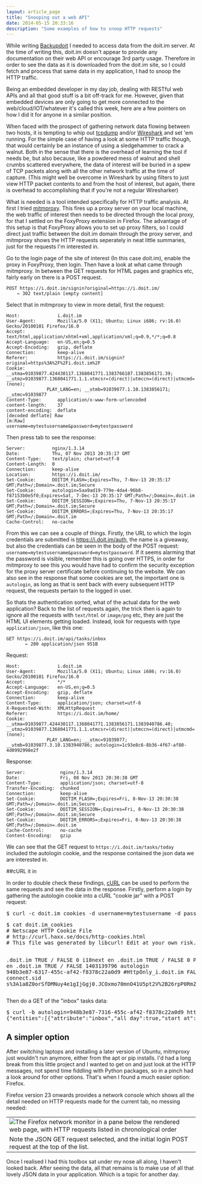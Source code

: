 ```yaml
---
layout: article_page
title: "Snooping out a web API"
date: 2014-05-15 20:33:16
description: "Some examples of how to snoop HTTP requests"
---
```


While writing [Backupdoit](/projects/backupdoit/) I needed to access data from the doit.im server. At the time of writing this, doit.im doesn't appear to provide any documentation on their web API or encourage 3rd party usage. Therefore in order to see the data as it is downloaded from the doit.im site, so I could fetch and process that same data in my application, I had to snoop the HTTP traffic.

Being an embedded developer in my day job, dealing with RESTful web APIs and all that good stuff is a bit off-track for me. However, given that embedded devices are only going to get more connected to the web/cloud/IOT/whatever it's called this week, here are a few pointers on how I did it for anyone in a similar position.

<!--more-->

When faced with the prospect of gathering network data flowing between two hosts, it is tempting to whip out [tcpdump](http://www.tcpdump.org/) and/or [Wireshark](http://www.wireshark.org/) and set 'em running. For the simple case of having a look at some HTTP traffic though, that would certainly be an instance of using a sledgehammer to crack a walnut. Both in the sense that there is the overhead of learning the tool if needs be, but also because, like a powdered mess of walnut and shell crumbs scattered everywhere, the data of interest will be buried in a spew of TCP packets along with all the other network traffic at the time of capture. (This might well be overcome in Wireshark by using filters to just view HTTP packet contents to and from the host of interest, but again, there is overhead to accomplishing that if you're not a regular Wiresharker)

What is needed is a tool intended specifically for HTTP traffic analysis. At first I tried [mitmproxy](http://mitmproxy.org/). This fires up a proxy server on your local machine, the web traffic of interest then needs to be directed through the local proxy, for that I settled on the FoxyProxy extension in Firefox. The advantage of this setup is that FoxyProxy allows you to set up proxy filters, so I could direct just traffic between the doit.im domain through the proxy server, and mitmproxy shows the HTTP requests seperately in neat little summaries, just for the requests I'm interested in.

Go to the login page of the site of interest (In this case doit.im), enable the proxy in FoxyProxy, then login. Then have a look at what came through mitmproxy. In between the GET requests for HTML pages and graphics etc, fairly early on there is a POST request.

	POST https://i.doit.im/signin?original=https://i.doit.im/
		← 302 text/plain [empty content]


Select that in mitmproxy to view in more detail, first the request:

	Host:              i.doit.im
	User-Agent:        Mozilla/5.0 (X11; Ubuntu; Linux i686; rv:16.0) Gecko/20100101 Firefox/16.0
	Accept:            text/html,application/xhtml+xml,application/xml;q=0.9,*/*;q=0.8
	Accept-Language:   en-US,en;q=0.5
	Accept-Encoding:   gzip, deflate
	Connection:        keep-alive
	Referer:           https://i.doit.im/signin?original=https%3A%2F%2Fi.doit.im%2F
	Cookie:            __utma=91039877.424430117.1368041771.1383766187.1383856171.39; __utmz=91039877.1368041771.1.1.utmcsr=(direct)|utmccn=(direct)|utmcmd=(none);
		           PLAY_LANG=en; __utmb=91039877.1.10.1383856171; __utmc=91039877
	Content-Type:      application/x-www-form-urlencoded
	content-length:    37
	content-encoding:  deflate
	[decoded deflate] Raw                                                                                                                                   [m:Raw]
	username=mytestusername&password=mytestpassword


Then press tab to see the response:

	Server:          nginx/1.3.14
	Date:            Thu, 07 Nov 2013 20:35:17 GMT
	Content-Type:    text/plain; charset=utf-8
	Content-Length:  0
	Connection:      keep-alive
	Location:        https://i.doit.im/
	Set-Cookie:      DOITIM_FLASH=;Expires=Thu, 7-Nov-13 20:35:17 GMT;Path=/;Domain=.doit.im;Secure
	Set-Cookie:      autologin=5aa9ad19-779e-4da4-96b8-f87153b0e5f0;Expires=Sat, 7-Dec-13 20:35:17 GMT;Path=/;Domain=.doit.im
	Set-Cookie:      DOITIM_SESSION=;Expires=Thu, 7-Nov-13 20:35:17 GMT;Path=/;Domain=.doit.im;Secure
	Set-Cookie:      DOITIM_ERRORS=;Expires=Thu, 7-Nov-13 20:35:17 GMT;Path=/;Domain=.doit.im
	Cache-Control:   no-cache


From this we can see a couple of things. Firstly, the URL to which the login credentials are submitted is https://i.doit.im/auth, the name is a giveaway, but also the credentials can be seen in the body of the POST request: `username=mytestusername&password=mytestpassword`. If it seems alarming that the password is visible, remember this is going over HTTPS, in order for mitmproxy to see this you would have had to confirm the security exception for the proxy server certificate before continuing to the website.
We can also see in the response that some cookies are set, the important one is `autologin`, as long as that is sent back with every subsequent HTTP request, the requests pertain to the logged in user.

So thats the authentication sorted, what of the actual data for the web application? Back to the list of requests again, the trick then is again to ignore all the requests with `text/html` or `image/png` etc, they are just the HTML UI elements getting loaded. Instead, look for requests with type `application/json`, like this one:

	GET https://i.doit.im/api/tasks/inbox
	       ← 200 application/json 951B


Request:

	Host:              i.doit.im
	User-Agent:        Mozilla/5.0 (X11; Ubuntu; Linux i686; rv:16.0) Gecko/20100101 Firefox/16.0
	Accept:            */*
	Accept-Language:   en-US,en;q=0.5
	Accept-Encoding:   gzip, deflate
	Connection:        keep-alive
	Content-Type:      application/json; charset=utf-8
	X-Requested-With:  XMLHttpRequest
	Referer:           https://i.doit.im/home/
	Cookie:            __utma=91039877.424430117.1368041771.1383856171.1383940786.40; __utmz=91039877.1368041771.1.1.utmcsr=(direct)|utmccn=(direct)|utmcmd=(none);
		           PLAY_LANG=en; __utmc=91039877; __utmb=91039877.3.10.1383940786; autologin=1c93e8c6-8b36-4f67-af80-4d0992998e2f

Response:

	Server:             nginx/1.3.14
	Date:               Fri, 08 Nov 2013 20:30:38 GMT
	Content-Type:       application/json; charset=utf-8
	Transfer-Encoding:  chunked
	Connection:         keep-alive
	Set-Cookie:         DOITIM_FLASH=;Expires=Fri, 8-Nov-13 20:30:38 GMT;Path=/;Domain=.doit.im;Secure
	Set-Cookie:         DOITIM_SESSION=;Expires=Fri, 8-Nov-13 20:30:38 GMT;Path=/;Domain=.doit.im;Secure
	Set-Cookie:         DOITIM_ERRORS=;Expires=Fri, 8-Nov-13 20:30:38 GMT;Path=/;Domain=.doit.im
	Cache-Control:      no-cache
	Content-Encoding:   gzip


We can see that the GET request to `https://i.doit.im/tasks/today` included the autologin cookie, and the response contained the json data we are interested in.

##cURL it in

In order to double check these findings, [cURL](http://curl.haxx.se/docs/manpage.html) can be used to perform the same requests and see the data in the response. Firstly, perform a login by gathering the autologin cookie into a cURL "cookie jar" with a POST request:

<div class="preformatted_console"><pre>
$ curl -c doit.im_cookies -d username=mytestusername -d password=mytestpassword https://i.doit.im/signin
</pre></div>

<div class="preformatted_console"><pre>
$ cat doit.im_cookies 
# Netscape HTTP Cookie File
# http://curl.haxx.se/docs/http-cookies.html
# This file was generated by libcurl! Edit at your own risk.

.doit.im	TRUE	/	FALSE	0	i18next	en
.doit.im	TRUE	/	FALSE	0	PLAY_LANG	en
.doit.im	TRUE	/	FALSE	1403139796	autologin	948b3e87-6317-455c-af42-f8378c22a0d9
#HttpOnly_i.doit.im	FALSE	/	FALSE	0	connect.sid	s%3A1a8Z0orSfDMNuy4e1gIjGgj0.JCOxmo70mnO41U5pt2V%2B26rpP0RmZUT4jvrosY8j2W4
</pre></div>

Then do a GET of the "inbox" tasks data:

<div class="preformatted_console"><pre>
$ curl -b autologin=948b3e87-7316-455c-af42-f8378c22a0d9 https://i.doit.im/api/tasks/inbox
{"entities":[{"attribute":"inbox","all_day":true,"start_at":0,"end_at":0,"context":"3f5835bf-c428-47e0-a887-2ed42d7dd102","priority":1,"sent_at":0,"tags":["Test tag"],"now":false,"pos":0,"estimated_time":0,"spent_time":0,"uuid":"c946458c-db30-4a9f-9b18-8729a7565bea","title":"Delete a task","usn":44,"created":1383116299982,"updated":1396380465311,"deleted":0,"trashed":0,"completed":0,"archived":0,"hidden":0,"id":"5270ae0be4b0be632d43c1bf","type":"task"}],"server_time":1400548147201}
</pre></div>

## A simpler option

After switching laptops and installing a later version of Ubuntu, mitmproxy just wouldn't run anymore, either from the apt or pip installs. I'd had a long break from this little project and I wanted to get on and just look at the HTTP messages, not spend time fiddling with Python packages, so in a pinch had a look around for other options. That's when I found a much easier option: Firefox.

Firefox version 23 onwards provides a network console which shows all the detail needed on HTTP requests made for the current tab, no messing needed:

<table id="captionedpicture">
	<tr><td>
		<img src="{{ site.url }}/img/blog/snooping-web-apis/firefox-network-monitor.jpg" alt="The Firefox network monitor in a pane below the rendered web page, with HTTP requests listed in chronological order" />
	</td></tr>
	<tr><td>Note the JSON GET request selected, and the initial login POST request at the top of the list.</td></tr>
</table>

Once I realised I had this toolbox sat under my nose all along, I haven't looked back. After seeing the data, all that remains is to make use of all that lovely JSON data in your application. Which is a topic for another day.

<br />
<br />

